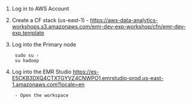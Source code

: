 1. Log in to AWS Account 
2. Create a CF stack (us-east-1)
        - https://aws-data-analytics-workshops.s3.amazonaws.com/emr-dev-exp-workshop/cfn/emr-dev-exp.template
3. Log into the Primary node 
        
        sudo su -
        su hadoop

4. Log into the EMR Studio 
        https://es-E5CKB3DXQ4CTXTGYVZ4CNWPO1.emrstudio-prod.us-east-1.amazonaws.com?locale=en

        - Open the workspace 



